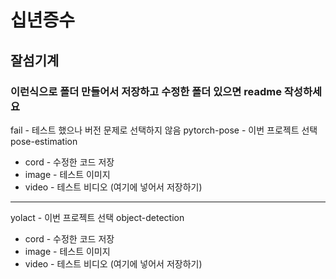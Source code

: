 # 십년증수
## 잘섬기계
### 이런식으로 폴더 만들어서 저장하고 수정한 폴더 있으면 readme 작성하세요

fail - 테스트 했으나 버전 문제로 선택하지 않음
pytorch-pose - 이번 프로젝트 선택 pose-estimation
* cord - 수정한 코드 저장
* image - 테스트 이미지
* video - 테스트 비디오 (여기에 넣어서 저장하기)

--------------------------------------------------

yolact - 이번 프로젝트 선택 object-detection
* cord - 수정한 코드 저장
* image - 테스트 이미지
* video - 테스트 비디오 (여기에 넣어서 저장하기)
